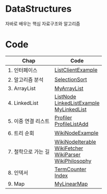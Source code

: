 # DataStructures
자바로 배우는 핵심 자료구조와 알고리즘

# Code
| Chap | Code |
| --- | --- |
| 1. 인터페이스 | [ListClientExample](https://github.com/Mangjun/DataStructures/blob/main/Code/src/solution/ListClientExample.java) |
| 2. 알고리즘 분석 | [SelectionSort](https://github.com/Mangjun/DataStructures/blob/main/Code/src/solution/SelectionSort.java) |
| 3. ArrayList | [MyArrayList](https://github.com/Mangjun/DataStructures/blob/main/Code/src/solution/MyArrayList.java) |
| 4. LinkedList | [ListNode](https://github.com/Mangjun/DataStructures/blob/main/Code/src/solution/ListNode.java)<br>[LinkedListExample](https://github.com/Mangjun/DataStructures/blob/main/Code/src/solution/LinkedListExample.java)<br>[MyLinkedList](https://github.com/Mangjun/DataStructures/blob/main/Code/src/solution/MyLinkedList.java) |
| 5. 이중 연결 리스트 | [Profiler](https://github.com/Mangjun/DataStructures/blob/main/Code/src/solution/Profiler.java)<br>[ProfileListAdd](https://github.com/Mangjun/DataStructures/blob/main/Code/src/solution/ProfileListAdd.java) |
| 6. 트리 순회 | [WikiNodeExample](https://github.com/Mangjun/DataStructures/blob/main/Code/src/solution/WikiNodeExample.java) |
| 7. 철학으로 가는 길 | [WikiNodeIterable](https://github.com/Mangjun/DataStructures/blob/main/Code/src/solution/WikiNodeIterable.java)<br>[WikiFetcher](https://github.com/Mangjun/DataStructures/blob/main/Code/src/solution/WikiFetcher.java)<br>[WikiParser](https://github.com/Mangjun/DataStructures/blob/main/Code/src/solution/WikiParser.java)<br>[WikiPhilosophy](https://github.com/Mangjun/DataStructures/blob/main/Code/src/solution/WikiPhilosophy.java) |
| 8. 인덱서 | [TermCounter](https://github.com/Mangjun/DataStructures/blob/main/Code/src/solution/TermCounter.java)<br>[Index](https://github.com/Mangjun/DataStructures/blob/main/Code/src/solution/Index.java) |
| 9. Map | [MyLinearMap](https://github.com/Mangjun/DataStructures/blob/main/Code/src/solution/MyLinearMap.java) |